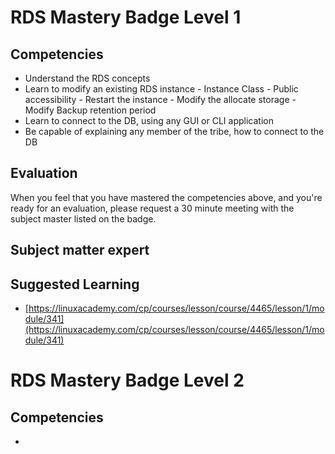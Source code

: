 # RDS Mastery Badge Level 1

## Competencies

 - Understand the RDS concepts
 - Learn to modify an existing RDS instance
		 - Instance Class
		 - Public accessibility
		 - Restart the instance
		 - Modify the allocate storage
		 - Modify Backup retention period
- Learn to connect to the DB, using any GUI or CLI application
- Be capable of explaining any member of the tribe, how to connect to the DB

## Evaluation

When you feel that you have mastered the competencies above, and you're ready for an evaluation, please request a 30 minute meeting with the subject master listed on the badge.

## Subject matter expert

## Suggested Learning

 - [https://linuxacademy.com/cp/courses/lesson/course/4465/lesson/1/module/341](https://linuxacademy.com/cp/courses/lesson/course/4465/lesson/1/module/341)

# RDS Mastery Badge Level 2

## Competencies

-
